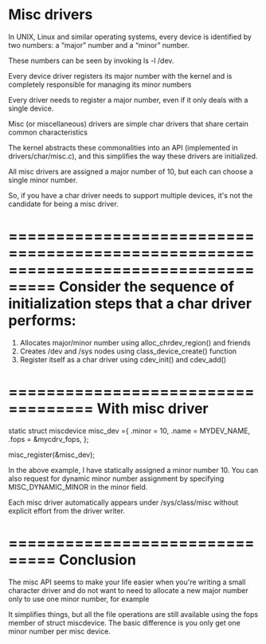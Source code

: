 Misc drivers
================

In UNIX, Linux and similar operating systems, every device is identified by two numbers: a “major” number and a “minor” number.

These numbers can be seen by invoking ls -l /dev.

Every device driver registers its major number with the kernel and is completely responsible for managing its minor numbers

Every driver needs to register a major number, even if it only deals with a single device.

Misc (or miscellaneous) drivers are simple char drivers that share certain common characteristics

The kernel abstracts these commonalities into an API (implemented in drivers/char/misc.c), and this simplifies the way these drivers are initialized.

All misc drivers are assigned a major number of 10, but each can choose a single minor number.

So, if you have  a char driver needs to support multiple devices, it's not the candidate for being a misc driver.

===================================================================================
Consider the sequence of initialization steps that a char driver performs:
============================================================================
1. Allocates major/minor number using alloc_chrdev_region() and friends
2. Creates /dev and /sys nodes using class_device_create() function
3. Register itself as a char driver using cdev_init() and cdev_add()

===================================
With misc driver
===================================

static struct miscdevice misc_dev ={
        .minor = 10,
    .name = MYDEV_NAME,
    .fops = &mycdrv_fops,
};

misc_register(&misc_dev);

In the above example, I have statically assigned a minor number 10. You can also request for dynamic minor number assignment by specifying MISC_DYNAMIC_MINOR in the minor field.

Each misc driver automatically appears under /sys/class/misc without explicit effort from the driver writer.

===============================
Conclusion
===============================

The misc API seems to make your life easier when you're writing a small character driver and do not want to need to allocate a new major number only to use one minor number, for example

It simplifies things, but all the file operations are still available using the fops member of struct miscdevice. The basic difference is you only get one minor number per misc device.



